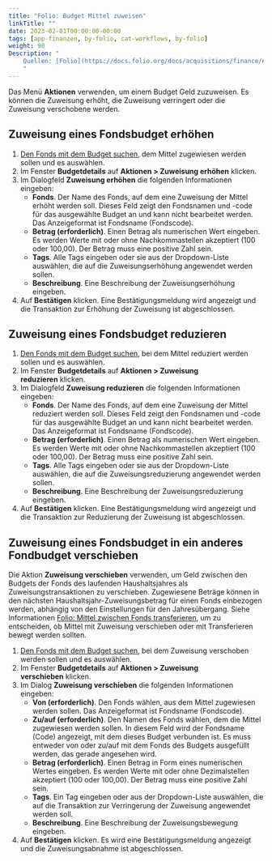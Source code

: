 ```yaml
---
title: "Folio: Budget Mittel zuweisen"
linkTitle: ""
date: 2023-02-01T00:00:00-00:00
tags: [app-finanzen, by-folio, cat-workflows, by-folio]
weight: 90
Description: "
    Quellen: [Folio](https://docs.folio.org/docs/acquisitions/finance/#allocating-money-to-a-budget) & [GBV](https://info.gbv.de/display/FOLIOGBVEXTERN/Folio:+Budget+Mittel+zuweisen)
    "
---
```


Das Menü **Aktionen** verwenden, um einem Budget Geld zuzuweisen. Es können die Zuweisung erhöht, die Zuweisung verringert oder die Zuweisung verschobene werden.

## Zuweisung eines Fondsbudget erhöhen

1.  [Den Fonds mit dem Budget suchen](https://info.gbv.de/display/FOLIOGBVEXTERN/Folio%3A+Haushaltsjahr%2C+Etat%2C+Gruppe%2C+Fonds+suchen), dem Mittel zugewiesen werden sollen und es auswählen.
2.  Im Fenster **Budgetdetails** auf **Aktionen > Zuweisung erhöhen** klicken.
3.  Im Dialogfeld **Zuweisung erhöhen** die folgenden Informationen eingeben:
    -   **Fonds**. Der Name des Fonds, auf dem eine Zuweisung der Mittel erhöht werden soll. Dieses Feld zeigt den Fondsnamen und -code für das ausgewählte Budget an und kann nicht bearbeitet werden. Das Anzeigeformat ist Fondsname (Fondscode).
    -   **Betrag (erforderlich)**. Einen Betrag als numerischen Wert eingeben. Es werden Werte mit oder ohne Nachkommastellen akzeptiert (100 oder 100,00). Der Betrag muss eine positive Zahl sein.
    -   **Tags**. Alle Tags eingeben oder sie aus der Dropdown-Liste auswählen, die auf die Zuweisungserhöhung angewendet werden sollen.
    -   **Beschreibung**. Eine Beschreibung der Zuweisungserhöhung eingeben.
4.  Auf **Bestätigen** klicken. Eine Bestätigungsmeldung wird angezeigt und die Transaktion zur Erhöhung der Zuweisung ist abgeschlossen.

## Zuweisung eines Fondsbudget reduzieren

1.  [Den Fonds mit dem Budget suchen](https://info.gbv.de/display/FOLIOGBVEXTERN/Folio%3A+Haushaltsjahr%2C+Etat%2C+Gruppe%2C+Fonds+suchen), bei dem Mittel reduziert werden sollen und es auswählen.
2.  Im Fenster **Budgetdetails** auf **Aktionen > Zuweisung reduzieren** klicken.
3.  Im Dialogfeld **Zuweisung reduzieren** die folgenden Informationen eingeben:
    -   **Fonds**. Der Name des Fonds, auf dem eine Zuweisung der Mittel reduziert werden soll. Dieses Feld zeigt den Fondsnamen und -code für das ausgewählte Budget an und kann nicht bearbeitet werden. Das Anzeigeformat ist Fondsname (Fondscode).
    -   **Betrag (erforderlich)**. Einen Betrag als numerischen Wert eingeben. Es werden Werte mit oder ohne Nachkommastellen akzeptiert (100 oder 100,00). Der Betrag muss eine positive Zahl sein.
    -   **Tags**. Alle Tags eingeben oder sie aus der Dropdown-Liste auswählen, die auf die Zuweisungsreduzierung angewendet werden sollen.
    -   **Beschreibung**. Eine Beschreibung der Zuweisungsreduzierung eingeben.
4.  Auf **Bestätigen** klicken. Eine Bestätigungsmeldung wird angezeigt und die Transaktion zur Reduzierung der Zuweisung ist abgeschlossen.

## Zuweisung eines Fondsbudget in ein anderes Fondbudget verschieben

Die Aktion **Zuweisung verschieben** verwenden, um Geld zwischen den Budgets der Fonds des laufenden Haushaltsjahres als Zuweisungstransaktionen zu verschieben. Zugewiesene Beträge können in den nächsten Haushaltsjahr-Zuweisungsbetrag für einen Fonds einbezogen werden, abhängig von den Einstellungen für den Jahresübergang. Siehe Informationen [Folio: Mittel zwischen Fonds transferieren](https://info.gbv.de/display/FOLIOGBVEXTERN/Folio%3A+Mittel+zwischen+Fonds+transferieren), um zu entscheiden, ob Mittel mit Zuweisung verschieben oder mit Transferieren bewegt werden sollten.

1.  [Den Fonds mit dem Budget suchen](https://info.gbv.de/display/FOLIOGBVEXTERN/Folio%3A+Haushaltsjahr%2C+Etat%2C+Gruppe%2C+Fonds+suchen), bei dem Zuweisung verschoben werden sollen und es auswählen.
2.  Im Fenster **Budgetdetails** auf **Aktionen > Zuweisung verschieben** klicken.
3.  Im Dialog **Zuweisung verschieben** die folgenden Informationen eingeben:
    -   **Von (erforderlich)**. Den Fonds wählen, aus dem Mittel zugewiesen werden sollen. Das Anzeigeformat ist Fondsname (Fondscode).
    -   **Zu/auf (erforderlich)**. Den Namen des Fonds wählen, dem die Mittel zugewiesen werden sollen. In diesem Feld wird der Fondsname (Code) angezeigt, mit dem dieses Budget verbunden ist. Es muss entweder von oder zu/auf mit dem Fonds des Budgets ausgefüllt werden, das gerade angesehen wird.
    -   **Betrag (erforderlich)**. Einen Betrag in Form eines numerischen Wertes eingeben. Es werden Werte mit oder ohne Dezimalstellen akzeptiert (100 oder 100,00). Der Betrag muss eine positive Zahl sein.
    -   **Tags**. Ein Tag eingeben oder aus der Dropdown-Liste auswählen, die auf die Transaktion zur Verringerung der Zuweisung angewendet werden soll.
    -   **Beschreibung**. Eine Beschreibung der Zuweisungsbewegung eingeben.
4.  Auf **Bestätigen** klicken. Es wird eine Bestätigungsmeldung angezeigt und die Zuweisungsabnahme ist abgeschlossen.
